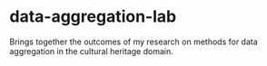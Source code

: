 # data-aggregation-lab
Brings together the outcomes of my research on methods for data aggregation in the cultural heritage domain.    
